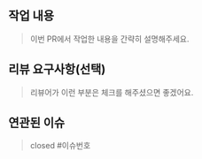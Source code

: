 ## 작업 내용

> 이번 PR에서 작업한 내용을 간략히 설명해주세요.

## 리뷰 요구사항(선택)

> 리뷰어가 이런 부분은 체크를 해주셨으면 좋겠어요.

## 연관된 이슈

> closed #이슈번호